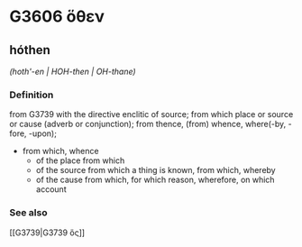 # G3606 ὅθεν

## hóthen

_(hoth'-en | HOH-then | OH-thane)_

### Definition

from G3739 with the directive enclitic of source; from which place or source or cause (adverb or conjunction); from thence, (from) whence, where(-by, -fore, -upon); 

- from which, whence
  - of the place from which
  - of the source from which a thing is known, from which, whereby
  - of the cause from which, for which reason, wherefore, on which account

### See also

[[G3739|G3739 ὅς]]
